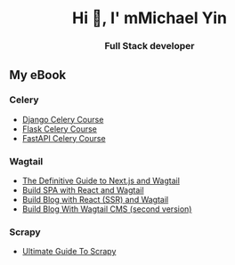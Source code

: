 <h1 align="center">Hi 👋, I' mMichael Yin</h1>
<h3 align="center">Full Stack developer</h3>

## My eBook

### Celery

* [Django Celery Course](https://testdriven.io/courses/django-celery/)
* [Flask Celery Course](https://testdriven.io/courses/flask-celery/)
* [FastAPI Celery Course](https://testdriven.io/courses/fastapi-celery/)

### Wagtail

* [The Definitive Guide to Next.js and Wagtail](https://leanpub.com/the-definitive-guide-to-nextjs-and-wagtail)
* [Build SPA with React and Wagtail](https://leanpub.com/react-wagtail)
* [Build Blog with React (SSR) and Wagtail](https://leanpub.com/react-wagtail-ssr)
* [Build Blog With Wagtail CMS (second version)](https://leanpub.com/buildblogwithwagtailcms)

### Scrapy

* [Ultimate Guide To Scrapy](https://leanpub.com/ultimateguidetoscrapy)

